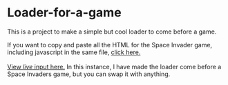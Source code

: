 # Loader-for-a-game
This is a project to make a simple but cool loader to come before a game.



If you want to copy and paste all the HTML for the Space Invader game, including javascript in the same file, [click here.](https://github.com/MKM12345/games/blob/main/CollectionOfgames/SpaceInvaders.htm)
<br>
<br>
[View _live_ input here.](https://mkm12345.github.io/) In this instance, I have made the loader come before a Space Invaders game, but you can swap it with anything.


